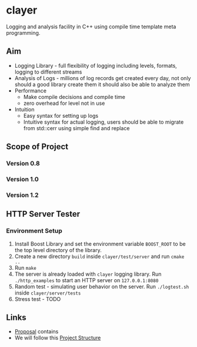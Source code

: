 # clayer
Logging and analysis facility in C++ using compile time template meta programming.

[Project Wiki]: https://github.com/yogeshg/clayer/wiki

## Aim
* Logging Library - full flexibility of logging including levels, formats, logging to different streams
* Analysis of Logs - millions of log records get created every day, not only should a good library create them
  it should also be able to analyze them
* Performance
    - Make compile decisions and compile time
    - zero overhead for level not in use
* Intuition
    - Easy syntax for setting up logs
    - Intuitive syntax for actual logging, users should be able to migrate from std::cerr using simple find and replace

## Scope of Project

### Version 0.8

### Version 1.0

### Version 1.2

## HTTP Server Tester
### Environment Setup
1. Install Boost Library and set the environment variable `BOOST_ROOT` to be the top level directory of the library.
2. Create a new directory `build` inside `clayer/test/server` and run `cmake ..`
3. Run `make`
4. The server is already loaded with `clayer` logging library. Run `./http_examples` to start an HTTP server on `127.0.0.1:8080`
5. Random test - simulating user behavior on the server. Run `./logtest.sh` inside `clayer/server/tests`
6. Stress test - TODO

## Links
* [Proposal] contains
* We will follow this [Project Structure]


[Proposal]: https://docs.google.com/document/d/1WWg79GEwaBX3Nd1sq--ZGRc9JdGWx78QBPt322kT4vc/edit#heading=h.a7w2y67mfsq4
[Project Structure]: http://hiltmon.com/blog/2013/07/03/a-simple-c-plus-plus-project-structure/
